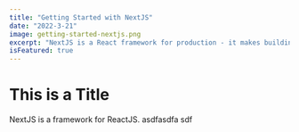 ```yaml
---
title: "Getting Started with NextJS"
date: "2022-3-21"
image: getting-started-nextjs.png
excerpt: "NextJS is a React framework for production - it makes building fullstack React apps simple"
isFeatured: true
---
```


# This is a Title

NextJS is a framework for ReactJS.
asdfasdfa sdf
